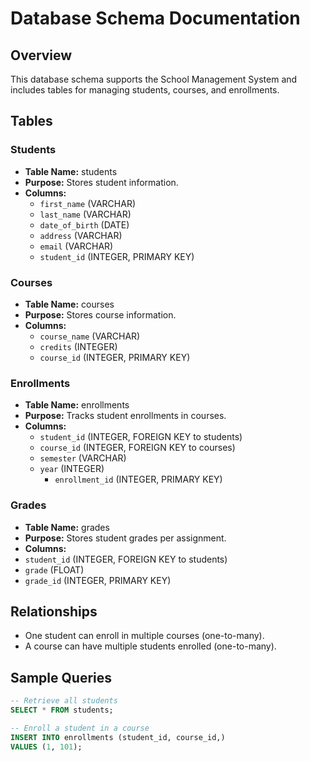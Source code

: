 # Database Schema Documentation

## Overview
This database schema supports the School Management System and includes tables for managing students, courses, and enrollments.

## Tables

### Students
- **Table Name:** students
- **Purpose:** Stores student information.
- **Columns:**
  - `first_name` (VARCHAR)
  - `last_name` (VARCHAR)
  - `date_of_birth` (DATE)
  - `address` (VARCHAR)
  - `email` (VARCHAR)
  - `student_id` (INTEGER, PRIMARY KEY)

### Courses
- **Table Name:** courses
- **Purpose:** Stores course information.
- **Columns:**
  - `course_name` (VARCHAR)
  - `credits` (INTEGER)
  - `course_id` (INTEGER, PRIMARY KEY)

### Enrollments
- **Table Name:** enrollments
- **Purpose:** Tracks student enrollments in courses.
- **Columns:**
  - `student_id` (INTEGER, FOREIGN KEY to students)
  - `course_id` (INTEGER, FOREIGN KEY to courses)
  - `semester` (VARCHAR)
  - `year` (INTEGER)
    - `enrollment_id` (INTEGER, PRIMARY KEY)

### Grades
- **Table Name:** grades
- **Purpose:** Stores student grades per assignment.
- **Columns:**
- `student_id` (INTEGER, FOREIGN KEY to students)
- `grade` (FLOAT)
- `grade_id` (INTEGER, PRIMARY KEY)

## Relationships
- One student can enroll in multiple courses (one-to-many).
- A course can have multiple students enrolled (one-to-many).

## Sample Queries
```sql
-- Retrieve all students
SELECT * FROM students;

-- Enroll a student in a course
INSERT INTO enrollments (student_id, course_id,)
VALUES (1, 101);